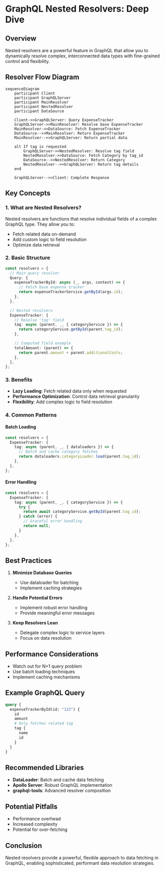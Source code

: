 # GraphQL Nested Resolvers: Deep Dive

## Overview

Nested resolvers are a powerful feature in GraphQL that allow you to dynamically resolve complex, interconnected data types with fine-grained control and flexibility.

## Resolver Flow Diagram

```mermaid
sequenceDiagram
    participant Client
    participant GraphQLServer
    participant MainResolver
    participant NestedResolver
    participant DataSource

    Client->>GraphQLServer: Query ExpenseTracker
    GraphQLServer->>MainResolver: Resolve base ExpenseTracker
    MainResolver->>DataSource: Fetch ExpenseTracker
    DataSource-->>MainResolver: Return ExpenseTracker
    MainResolver-->>GraphQLServer: Return partial data

    alt If tag is requested
        GraphQLServer->>NestedResolver: Resolve tag field
        NestedResolver->>DataSource: Fetch Category by tag_id
        DataSource-->>NestedResolver: Return Category
        NestedResolver-->>GraphQLServer: Return tag details
    end

    GraphQLServer-->>Client: Complete Response
```

## Key Concepts

### 1. What are Nested Resolvers?

Nested resolvers are functions that resolve individual fields of a complex GraphQL type. They allow you to:

- Fetch related data on-demand
- Add custom logic to field resolution
- Optimize data retrieval

### 2. Basic Structure

```typescript
const resolvers = {
  // Main query resolver
  Query: {
    expenseTrackerById: async (_, args, context) => {
      // Fetch base expense tracker
      return expenseTrackerService.getById(args.id);
    },
  },

  // Nested resolvers
  ExpenseTracker: {
    // Resolve 'tag' field
    tag: async (parent, _, { categoryService }) => {
      return categoryService.getById(parent.tag_id);
    },

    // Computed field example
    totalAmount: (parent) => {
      return parent.amount + parent.additionalCosts;
    },
  },
};
```

### 3. Benefits

- **Lazy Loading**: Fetch related data only when requested
- **Performance Optimization**: Control data retrieval granularity
- **Flexibility**: Add complex logic to field resolution

### 4. Common Patterns

#### Batch Loading

```typescript
const resolvers = {
  ExpenseTracker: {
    tag: async (parent, _, { dataloaders }) => {
      // Batch and cache category fetches
      return dataloaders.categoryLoader.load(parent.tag_id);
    },
  },
};
```

#### Error Handling

```typescript
const resolvers = {
  ExpenseTracker: {
    tag: async (parent, _, { categoryService }) => {
      try {
        return await categoryService.getById(parent.tag_id);
      } catch (error) {
        // Graceful error handling
        return null;
      }
    },
  },
};
```

## Best Practices

1. **Minimize Database Queries**

   - Use dataloader for batching
   - Implement caching strategies

2. **Handle Potential Errors**

   - Implement robust error handling
   - Provide meaningful error messages

3. **Keep Resolvers Lean**
   - Delegate complex logic to service layers
   - Focus on data resolution

## Performance Considerations

- Watch out for N+1 query problem
- Use batch loading techniques
- Implement caching mechanisms

## Example GraphQL Query

```graphql
query {
  expenseTrackerById(id: "123") {
    id
    amount
    # Only fetches related tag
    tag {
      name
      id
    }
  }
}
```

## Recommended Libraries

- **DataLoader**: Batch and cache data fetching
- **Apollo Server**: Robust GraphQL implementation
- **graphql-tools**: Advanced resolver composition

## Potential Pitfalls

- Performance overhead
- Increased complexity
- Potential for over-fetching

## Conclusion

Nested resolvers provide a powerful, flexible approach to data fetching in GraphQL, enabling sophisticated, performant data resolution strategies.
